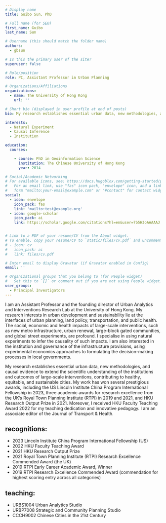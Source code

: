 ```yaml
---
# Display name
title: Guibo Sun, PhD

# Full name (for SEO)
first_name: Guibo
last_name: Sun

# Username (this should match the folder name)
authors:
  - gbsun

# Is this the primary user of the site?
superuser: false

# Role/position
role: PI, Assistant Professor in Urban Planning

# Organizations/Affiliations
organizations:
  - name: The University of Hong Kong
    url: ''

# Short bio (displayed in user profile at end of posts)
bio: My research establishes essential urban data, new methodologies, and causal evidence to extend the scientific understanding of the institutions and outcomes of large-scale interventions, contributing to healthy, equitable, and sustainable cities. 

interests:
  - Natural Experiment
  - Causal Inference
  - Institution

education:
  courses:

    - course: PhD in Geoinformation Science
      institution: The Chinese University of Hong Kong
      year: 2014

# Social/Academic Networking
# For available icons, see: https://docs.hugoblox.com/getting-started/page-builder/#icons
#   For an email link, use "fas" icon pack, "envelope" icon, and a link in the
#   form "mailto:your-email@example.com" or "#contact" for contact widget.
social:
  - icon: envelope
    icon_pack: fas
    link: 'mailto:test@example.org'
  - icon: google-scholar
    icon_pack: ai
    link: https://scholar.google.com/citations?hl=en&user=7b5H3oAAAAAJ


# Link to a PDF of your resume/CV from the About widget.
# To enable, copy your resume/CV to `static/files/cv.pdf` and uncomment the lines below.
# - icon: cv
#   icon_pack: ai
#   link: files/cv.pdf

# Enter email to display Gravatar (if Gravatar enabled in Config)
email: ''

# Organizational groups that you belong to (for People widget)
#   Set this to `[]` or comment out if you are not using People widget.
user_groups:
  - Principal Investigators
---
```


I am an Assistant Professor and the founding director of Urban Analytics and Interventions Research Lab at the University of Hong Kong. My research interests in urban development and sustainability lie at the interfaces of urban planning, land policy, transportation, and public health. The social, economic and health impacts of large-scale interventions, such as new metro infrastructure, urban renewal, large-block gated communities, and global street experiments, are profound. I specialise in using natural experiments to infer the causality of such impacts. I am also interested in the institution and governance of the infrastructure provisions, using experimental economics approaches to formulating the decision-making processes in local governments.

My research establishes essential urban data, new methodologies, and causal evidence to extend the scientific understanding of the institutions and outcomes of large-scale interventions, contributing to healthy, equitable, and sustainable cities. My work has won several prestigious awards, including the US Lincoln Institute China Program International Fellowship in 2023, three academic awards for research excellence from the UK’s Royal Town Planning Institute (RTPI) in 2019 and 2021, and HKU Research Output Prize in 2021. Moreover, I received HKU Faculty Teaching Award 2022 for my teaching dedication and innovative pedagogy. I am an associate editor of the Journal of Transport & Health.

## recognitions:
  - 2023 Lincoln Institute China Program International Fellowship (US)
  - 2022 HKU Faculty Teaching Award
  - 2021 HKU Research Output Prize
  - 2021 Royal Town Planning Institute (RTPI) Research Excellence Commended  Award (the UK)
  - 2019 RTPI Early Career Academic Award, Winner
  - 2019 RTPI Research Excellence Commended Award (commendation for highest scoring entry across all categories)

## teaching:
  - URBS1004 Urban Analytics Studio
  - URBP7008 Strategic and Community Planning Studio
  - CCCH9002 Chinese Cities in the 21st Century
